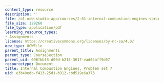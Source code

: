 ```yaml
---
content_type: resource
description: ''
file: /ol-ocw-studio-app/courses/2-61-internal-combustion-engines-spring-2017/e3b40edbf41325d1b312cbd519e6a373_MIT2_61S17_ps7.pdf
file_size: 129260
file_type: application/pdf
learning_resource_types:
- Assignments
license: https://creativecommons.org/licenses/by-nc-sa/4.0/
ocw_type: OCWFile
parent_title: Assignments
parent_type: CourseSection
parent_uid: 696fbbf8-d09d-b215-3617-ead64aff9d07
resourcetype: Document
title: Internal Combustion Engines, Problem set 7
uid: e3b40edb-f413-25d1-b312-cbd519e6a373
---
```

